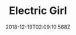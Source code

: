 ---
title: Electric Girl
artist: she
date: 2018-12-19T02:09:10.568Z
cover: /upload/a1739426881_16.jpg
styles:
  - Electronic
  - Electronica
links:
  spotify: https://play.spotify.com/album/3OG0RkesWMYcJzIK2seQI8
  youtube: https://music.youtube.com/watch?v=6odDOOyUawY
  applemusic: https://itunes.apple.com/us/album/electric-girl/577498563?uo=4
  soundcloud: ""
  bandcamp: https://sheofficial.bandcamp.com/album/electric-girl
  googleplay: https://play.google.com/music/m/B2qrtfa7lfteeptrbtjrbuh2zji?signup_if_needed=1
  deezer: ""
---